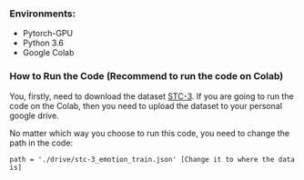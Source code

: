 ### Environments:
- Pytorch-GPU
- Python 3.6
- Google Colab

### How to Run the Code (Recommend to run the code on Colab)
You, firstly, need to download the dataset [STC-3](http://coai.cs.tsinghua.edu.cn/hml/challenge/dataset_description/). If you are going to run the code on the Colab, then you need to upload the dataset to your personal google drive.

No matter which way you choose to run this code, you need to change the path in the code:
```
path = './drive/stc-3_emotion_train.json' [Change it to where the data is]
```
